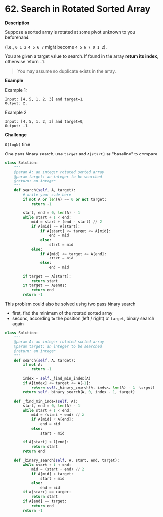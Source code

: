 # 62. Search in Rotated Sorted Array

**Description**

Suppose a sorted array is rotated at some pivot unknown to you beforehand.

(i.e., `0 1 2 4 5 6 7` might become `4 5 6 7 0 1 2`).

You are given a target value to search. If found in the array **return its index**, otherwise return `-1`.

> You may assume no duplicate exists in the array.


**Example**

Example 1:

```
Input: [4, 5, 1, 2, 3] and target=1, 
Output: 2.
```

Example 2:

```
Input: [4, 5, 1, 2, 3] and target=0, 
Output: -1.
```

**Challenge**

`O(logN)` time



One pass binary search, use `target` and `A[start]` as "baseline" to compare

```python
class Solution:
    """
    @param A: an integer rotated sorted array
    @param target: an integer to be searched
    @return: an integer
    """
    def search(self, A, target):
        # write your code here
        if not A or len(A) == 0 or not target:
            return -1

        start, end = 0, len(A) - 1
        while start + 1 < end:
            mid = start + (end - start) // 2
            if A[mid] >= A[start]:
                if A[start] <= target <= A[mid]:
                    end = mid
                else:
                    start = mid
            else:
                if A[mid] <= target <= A[end]:
                    start = mid
                else:
                    end = mid

        if target == A[start]:
            return start
        if target == A[end]:
            return end
        return -1

```


This problem could also be solved using two pass binary search

- first, find the minimum of the rotated sorted array
- second, according to the position (left / right) of `target`, binary search again


```python
class Solution:
    """
    @param A: an integer rotated sorted array
    @param target: an integer to be searched
    @return: an integer
    """
    def search(self, A, target):
        if not A:
            return -1
            
        index = self._find_min_index(A)
        if A[index] <= target <= A[-1]:
            return self._binary_search(A, index, len(A) - 1, target)
        return self._binary_search(A, 0, index - 1, target)
        
    def _find_min_index(self, A):
        start, end = 0, len(A) - 1
        while start + 1 < end:
            mid = (start + end) // 2
            if A[mid] < A[end]:
                end = mid
            else:
                start = mid
        
        if A[start] < A[end]:
            return start
        return end

    def _binary_search(self, A, start, end, target):
        while start + 1 < end:
            mid = (start + end) // 2
            if A[mid] < target:
                start = mid
            else:
                end = mid
        if A[start] == target:
            return start
        if A[end] == target:
            return end
        return -1
```
